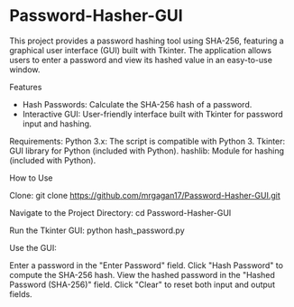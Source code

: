 # Password-Hasher-GUI
This project provides a password hashing tool using SHA-256, featuring a graphical user interface (GUI) built with Tkinter.
The application allows users to enter a password and view its hashed value in an easy-to-use window.

Features
- Hash Passwords: Calculate the SHA-256 hash of a password.
- Interactive GUI: User-friendly interface built with Tkinter for password input and hashing.

Requirements:
Python 3.x: The script is compatible with Python 3.
Tkinter: GUI library for Python (included with Python).
hashlib: Module for hashing (included with Python).

How to Use

Clone: 
git clone https://github.com/mrgagan17/Password-Hasher-GUI.git

Navigate to the Project Directory: 
cd Password-Hasher-GUI

Run the Tkinter GUI: 
python hash_password.py

Use the GUI: 

Enter a password in the "Enter Password" field.
Click "Hash Password" to compute the SHA-256 hash.
View the hashed password in the "Hashed Password (SHA-256)" field.
Click "Clear" to reset both input and output fields.
